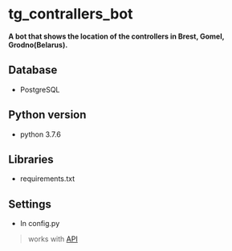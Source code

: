 # tg_contrallers_bot
**A bot that shows the location of the controllers in Brest, Gomel, Grodno(Belarus).**
## Database

 - PostgreSQL
 
## Python version

 - python 3.7.6
 
## Libraries

 - requirements.txt
 
## Settings

 - In config.py
 
> works with [API](https://github.com/Bloodielie/api_controllers)
